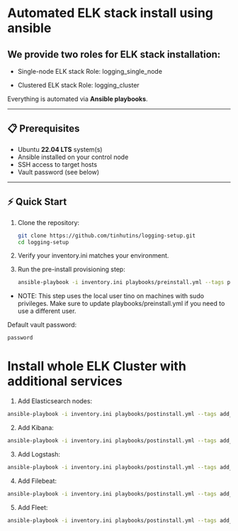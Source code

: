 # Automated ELK stack install using ansible

## We provide two roles for ELK stack installation:

- Single-node ELK stack
  Role: logging_single_node

- Clustered ELK stack
  Role: logging_cluster

Everything is automated via  **Ansible playbooks**.

---

## 📋 Prerequisites

- Ubuntu **22.04 LTS** system(s)  
- Ansible installed on your control node  
- SSH access to target hosts  
- Vault password (see below)  

---


## ⚡ Quick Start

1. Clone the repository:

   ```bash
   git clone https://github.com/tinhutins/logging-setup.git
   cd logging-setup

2. Verify your inventory.ini matches your environment.

3. Run the pre-install provisioning step:

    ```bash
    ansible-playbook -i inventory.ini playbooks/preinstall.yml --tags provision --ask-vault-pass -kK
    ```
  -  NOTE: This step uses the local user tino on machines with sudo privileges. Make sure to update playbooks/preinstall.yml if you need to use a different user.

Default vault password: 
  ```bash
  password 
  ```

# Install whole ELK Cluster with additional services

1. Add Elasticsearch nodes:

  ```bash
  ansible-playbook -i inventory.ini playbooks/postinstall.yml --tags add_elasticsearch --ask-vault-pass
  ```

2. Add Kibana:

  ```bash
  ansible-playbook -i inventory.ini playbooks/postinstall.yml --tags add_kibana --ask-vault-pass
  ```

3. Add Logstash:

  ```bash
  ansible-playbook -i inventory.ini playbooks/postinstall.yml --tags add_logstash --ask-vault-pass
  ```

4. Add Filebeat:

  ```bash
  ansible-playbook -i inventory.ini playbooks/postinstall.yml --tags add_filebeat --ask-vault-pass
  ```

5. Add Fleet:

  ```bash
  ansible-playbook -i inventory.ini playbooks/postinstall.yml --tags add_fleet --ask-vault-pass
  ```

